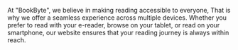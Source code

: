 At "BookByte", we believe in making reading accessible to everyone, That is why we offer a seamless experience across multiple devices. Whether you prefer to read with your e-reader, browse on your tablet, or read on your smartphone, our website ensures that your reading journey is always within reach.
